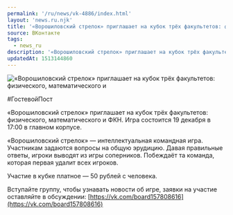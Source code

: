 ```yaml
---
permalink: '/ru/news/vk-4886/index.html'
layout: 'news.ru.njk'
title: '«Ворошиловский стрелок» приглашает на кубок трёх факультетов: физического, математического и Ф'
source: ВКонтакте
tags:
  - news_ru
description: '«Ворошиловский стрелок» приглашает на кубок трёх факультетов: физического, математического и'
updatedAt: 1513144860
---
```

![«Ворошиловский стрелок» приглашает на кубок трёх факультетов: физического, математического и](https://sun9-62.userapi.com/impf/c841126/v841126484/4b80a/2-PIRweGURg.jpg?size=673x442&quality=96&proxy=1&sign=7fc2c2969627daadbb89ea6999597c1c&c_uniq_tag=wBR9Jx3NiTPnOFe2q3e12ZqRlOmJ3rbaAVY--pcqWyI&type=album)

#ГостевойПост

«Ворошиловский стрелок» приглашает на кубок трёх факультетов: физического, математического и ФКН. Игра состоится 19 декабря в 17:00 в главном корпусе.

«Ворошиловский стрелок» — интеллектуальная командная игра. Участникам задаются вопросы на общую эрудицию. Давая правильные ответы, игроки выводят из игры соперников. Побеждаёт та команда, которая первая удалит всех игроков.

Участие в кубке платное — 50 рублей с человека.

Вступайте группу, чтобы узнавать новости об игре, заявки на участие оставляйте в обсуждении: [https://vk.com/board157808616](https://vk.com/board157808616)
